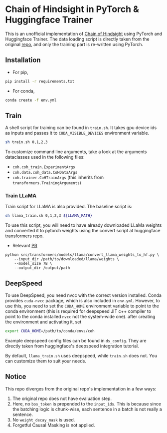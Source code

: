 # Chain of Hindsight in PyTorch & Huggingface Trainer

This is an unofficial implementation of [Chain of Hindsight](https://arxiv.org/abs/2302.02676)
using PyTorch and Huggingface Trainer. The data loading script is directly taken from the original
[repo](https://github.com/lhao499/CoH), and only the training part is re-written using PyTorch.

## Installation

- For pip,

```bash
pip install -r requirements.txt
```

- For conda,

```bash
conda create -f env.yml
```

## Train

A shell script for training can be found in `train.sh`. It takes gpu device ids
as inputs and passes it to `CUDA_VISIBLE_DEVICES` environment variable.

```bash
sh train.sh 0,1,2,3
```

To customize command line arguments, take a look at the arguments dataclasses
used in the following files:

- `coh.coh_train.ExperimentArgs`
- `coh.data.coh_data.CoHDataArgs`
- `coh.trainer.CoHTrainArgs`  (this inherits from `transformers.TrainingArguments`)

### Train LLaMA

Train script for LLaMA is also provided. The baseline script is:

```bash
sh llama_train.sh 0,1,2,3 ${LLAMA_PATH}
```

To use this script, you will need to have already downloaded LLaMa weights and
converted it to pytorch weights using the convert script at huggingface transformers repo.

- Relevant [PR](https://github.com/huggingface/transformers/pull/21955)

```
python src/transformers/models/llama/convert_llama_weights_to_hf.py \
    --input_dir /path/to/downloaded/llama/weights \
    --model_size 7B \
    --output_dir /output/path
```
## DeepSpeed

To use DeepSpeed, you need nvcc with the correct version installed. Conda provides
`cuda-nvcc` package, which is also included in `env.yml`. However, to use this,
you need to set the `CUDA_HOME` environment variable to point to the conda environment
(this is required for deepspeed JIT c++ compiler to point to the conda installed
`nvcc` not the system-wide one). after creating the environment and activating it, set

```bash
export CUDA_HOME=/path/to/conda/envs/coh
```

Example deepspeed config files can be found in `ds_config`. They are directly
taken from huggingface's deepspeed integration tutorial.

By default, `llama_train.sh` uses deepspeed, while `train.sh` does not. You can
customize them to suit your needs.

## Notice

This repo diverges from the original repo's implementation in a few ways:
1. The original repo does not have evaluation step.
2. Here, no `bos_token` is prepended to the `input_ids`. This is because since the
   batching logic is chunk-wise, each sentence in a batch is not really a sentence.
3. No `weight_decay_mask` is used.
4. Forgetful Causal Masking is not applied.
